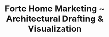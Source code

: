 ---
title: Forte Home Marketing ~ Architectural Drafting & Visualization
description: Once the home was designed by an architect in Montreal, Inteck3d Inc. was tasked to model and furnish the building. See full details to learn more.
bannerh1: Forte Home
layout: post
slug: forte-home-marketing
thumbnail: img/forte1.jpg

heading: 3d Rendering for Developer presale.

desc: Once the home was designed by an architect in Montreal, Inteck3d Inc. was tasked to model and furnish the building. We provided 3D images and a video tour for the developer to showcase and market it for presale. The 3D renders capture the superb design and beauty of the home and give an excellent picture of the interior for a prospective buyer.

video: https://player.vimeo.com/video/521384164 
tour_link: http://forte.Inteck3d.com/

photo1: img/forte1.jpg
photo2: img/forte2.jpg
photo3: img/forte3.jpg
photo4: img/forte4.jpg
photo5: img/forte5.jpg
photo6: img/forte6.jpg
photo7: img/forte7.jpg
photo8: img/forte8.jpg
photo9: img/forte9.jpg


cta: QUESTIONS ABOUT OUR SERVICES?
cta_sub: 
cta_link: /contact
---